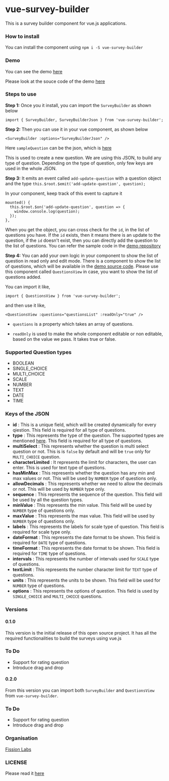 # vue-survey-builder
This is a survey builder component for vue.js applications.

### How to install
You can install the component using `npm i -S vue-survey-builder`

### Demo
You can see the demo [here](http://vue-survey-builder.s3-website-us-east-1.amazonaws.com/#/)

Please look at the souce code of the demo [here](https://github.com/rajeshwarpatlolla/vue-survey-builder-test)

### Steps to use
**Step 1:**
Once you it install, you can import the `SurveyBuilder` as shown below

`import { SurveyBuilder, SurveyBuilderJson } from 'vue-survey-builder';`

**Step 2:**
Then you can use it in your vue component, as shown below

`<SurveyBuilder :options="SurveyBuilderJson" />`

Here `sampleQuestion` can be the json, which is [here](https://github.com/FissionHQ/vue-survey-builder/blob/master/src/survey-builder.json)

This is used to create a new question. We are using this JSON, to build any type of question. Depending on the type of question, only few keys are used in the whole JSON.

**Step 3:**
It emits an event called `add-update-question` with a question object and the type
`this.$root.$emit('add-update-question', question);`

In your component, keep track of this event to capture it
````
mounted() {
  this.$root.$on('add-update-question', question => {
    window.console.log(question);
  });
},
````
When you get the object, you can cross check for the `id`, in the list of questions you have. If the `id` exists, then it means there is an update to the question, if the `id` doesn't exist, then you can directly add the question to the list of questions.
You can refer the sample code in the [demo repository](https://github.com/rajeshwarpatlolla/vue-survey-builder-test/blob/master/src/components/TestSurveyBuilder.vue#L30)

**Step 4:**
You can add your own logic in your component to show the list of question in read only and edit mode. There is a component to show the list of questions, which will be available in the [demo source code](https://github.com/FissionHQ/vue-survey-builder/blob/master/src/QuestionsView.vue). Please use this component called `QuestionsView` in case, you want to show the list of questions added.

You can import it like,

`import { QuestionsView } from 'vue-survey-builder';`

and then use it like,

`<QuestionsView :questions="questionsList" :readOnly="true" />`

- `questions` is a property which takes an array of questions.

- `readOnly` is used to make the whole component editable or non editable, based on the value we pass. It takes true or false.

### Supported Question types
- BOOLEAN
- SINGLE_CHOICE
- MULTI_CHOICE
- SCALE
- NUMBER
- TEXT
- DATE
- TIME

### Keys of the JSON
- **id** : This is a unique field, which will be created dynamically for every qiestion. This field is required for all type of questions.
- **type** : This represents the type of the question. The supported types are mentioned [here](). This field is required for all type of questions.
- **multiSelect** : This represents whether the question is multi select question or not. This is is `false` by default and will be `true` only for `MULTI_CHOICE` question.
- **characterLimited** : It represents the limit for characters, the user can enter. This is used for text type of questions.
- **hasMinMax** : This represents whether the question has any min and max values or not. This will be used by `NUMBER` type of questions only.
- **allowDecimals** : This represents whether we need to allow the decimals or not. This will be used by `NUMBER` type only.
- **sequence** : This represents the sequence of the question. This field will be used by all the question types.
- **minValue** : This represents the min value. This field will be used by `NUMBER` type of questions only.
- **maxValue** : This represents the max value. This field will be used by `NUMBER` type of questions only.
- **labels** : This represents the labels for scale type of question. This field is required for scale type only.
- **dateFormat** : This represents the date format to be shown. This field is required for `DATE` type of questions.
- **timeFormat** : This represents the date format to be shown. This field is required for `TIME` type of questions. 
- **intervals** : This represents the number of intervals used for `SCALE` type of questions.
- **textLimit** : This represents the number character limit for `TEXT` type of questions.
- **units** : This represents the units to be shown. This field will be used for `NUMBER` type of questions.
- **options** : This represents the options of question. This field is used by `SINGLE_CHOICE` and `MULTI_CHOICE` questions.

### Versions
#### 0.1.0
This version is the initial release of this open source project. It has all the required functionalities to build the surveys using vue.js

### To Do
- Support for rating question
- Introduce drag and drop

#### 0.2.0
From this version you can import both `SurveyBuilder` and  `QuestionsView` from `vue-survey-builder`.

### To Do
- Support for rating question
- Introduce drag and drop

### Organisation
[Fission Labs](http://fissionlabs.com/)

### LICENSE
Please read it [here](https://github.com/FissionHQ/vue-survey-builder/blob/master/LICENSE.md)
